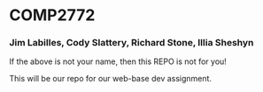# COMP2772

### Jim Labilles, Cody Slattery, Richard Stone, Illia Sheshyn 

If the above is not your name, then this REPO is not for you!

This will be our repo for our web-base dev assignment.
